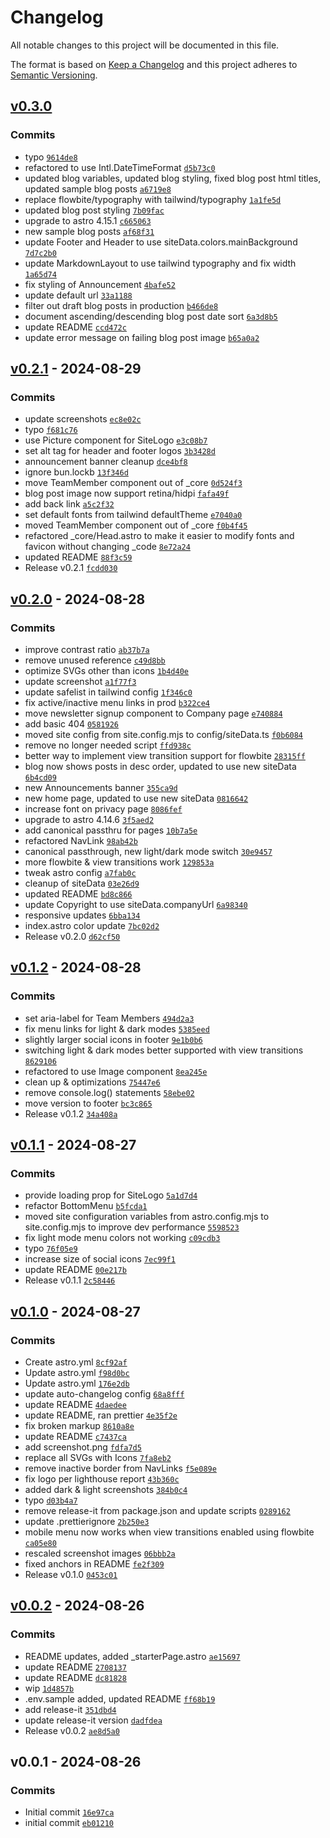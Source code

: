 # Changelog

All notable changes to this project will be documented in this file.

The format is based on [Keep a Changelog](https://keepachangelog.com/en/1.0.0/)
and this project adheres to [Semantic Versioning](https://semver.org/spec/v2.0.0.html).

## [v0.3.0](https://github.com/montopolis/desdinova/compare/v0.2.1...v0.3.0)

### Commits

- typo [`9614de8`](https://github.com/montopolis/desdinova/commit/9614de8b3da241054cdfde1ca0c86daa465f482e)
- refactored to use Intl.DateTimeFormat [`d5b73c0`](https://github.com/montopolis/desdinova/commit/d5b73c0bf118d5be5a54b7fe178da80fda0f2d54)
- updated blog variables, updated blog styling, fixed blog post html titles, updated sample blog posts [`a6719e8`](https://github.com/montopolis/desdinova/commit/a6719e8c9a0037f2e6a3adc4ad4b1a725a62f50d)
- replace flowbite/typography with tailwind/typography [`1a1fe5d`](https://github.com/montopolis/desdinova/commit/1a1fe5d8994628385a13e0500a3183f79931dc02)
- updated blog post styling [`7b09fac`](https://github.com/montopolis/desdinova/commit/7b09facf1bce9f9010e48af38f1d5c44be0e3d88)
- upgrade to astro 4.15.1 [`c665063`](https://github.com/montopolis/desdinova/commit/c665063209a57db0a031b895081727959e7a5c60)
- new sample blog posts [`af68f31`](https://github.com/montopolis/desdinova/commit/af68f313d5de7e5fd6442d98ebec7496ee8e0b9f)
- update Footer and Header to use siteData.colors.mainBackground [`7d7c2b0`](https://github.com/montopolis/desdinova/commit/7d7c2b0a0c0435eead7a9c830da18458b705b5de)
- update MarkdownLayout to use tailwind typography and fix width [`1a65d74`](https://github.com/montopolis/desdinova/commit/1a65d74050518ff619ea36aa4dba4cc4ae5963fd)
- fix styling of Announcement [`4bafe52`](https://github.com/montopolis/desdinova/commit/4bafe5223bc3979952b0046e22818d8128586c4f)
- update default url [`33a1188`](https://github.com/montopolis/desdinova/commit/33a118832a3ac328ecd989ce66d5fb170ccef573)
- filter out draft blog posts in production [`b466de8`](https://github.com/montopolis/desdinova/commit/b466de836e06d8cbe98a70ac58e5ea19cd976e67)
- document ascending/descending blog post date sort [`6a3d8b5`](https://github.com/montopolis/desdinova/commit/6a3d8b5edea0bcea665276cdbfa1ed1aade75750)
- update README [`ccd472c`](https://github.com/montopolis/desdinova/commit/ccd472ce73e25ad9880648e47bb31da0a515b4d5)
- update error message on failing blog post image [`b65a0a2`](https://github.com/montopolis/desdinova/commit/b65a0a20ffb38d2df195f62e0435c9001759b78b)

## [v0.2.1](https://github.com/montopolis/desdinova/compare/v0.2.0...v0.2.1) - 2024-08-29

### Commits

- update screenshots [`ec8e02c`](https://github.com/montopolis/desdinova/commit/ec8e02c02b9fd6c6d7e3d4c4801d15775bb7b1d0)
- typo [`f681c76`](https://github.com/montopolis/desdinova/commit/f681c76296ad2a105d9ffa528ffbe3b8a1e80e2f)
- use Picture component for SiteLogo [`e3c08b7`](https://github.com/montopolis/desdinova/commit/e3c08b7f2ad8803cfc98645c951cdad42d7f58bf)
- set alt tag for header and footer logos [`3b3428d`](https://github.com/montopolis/desdinova/commit/3b3428de04617cec363c3e2d19a9e54a49bd4175)
- announcement banner cleanup [`dce4bf8`](https://github.com/montopolis/desdinova/commit/dce4bf879c4f53555c4ad047eb8cf65e643ca27e)
- ignore bun.lockb [`13f346d`](https://github.com/montopolis/desdinova/commit/13f346dad9b8e46ada19055893eb511c2a92dc20)
- move TeamMember component out of _core [`0d524f3`](https://github.com/montopolis/desdinova/commit/0d524f3d32fd90fd4bb05f2ccb598f5e0e6dd81d)
- blog post image now support retina/hidpi [`fafa49f`](https://github.com/montopolis/desdinova/commit/fafa49f0479732e7e93c6fd463c4b5450da98f55)
- add back link [`a5c2f32`](https://github.com/montopolis/desdinova/commit/a5c2f32b53a45bc925249792b5959f09a1faa2c0)
- set default fonts from tailwind defaultTheme [`e7040a0`](https://github.com/montopolis/desdinova/commit/e7040a0851ec913646bdf69abe20d55206e37bc4)
- moved TeamMember component out of _core [`f0b4f45`](https://github.com/montopolis/desdinova/commit/f0b4f45452031a6336bfa7717a28aef4332e203c)
- refactored _core/Head.astro to make it easier to modify fonts and favicon without changing _code [`8e72a24`](https://github.com/montopolis/desdinova/commit/8e72a24b5c5618bc075aa075549b908301bc64fc)
- updated README [`88f3c59`](https://github.com/montopolis/desdinova/commit/88f3c59099eb7587d0d85a8d3df5b4f3fa1aed60)
- Release v0.2.1 [`fcdd030`](https://github.com/montopolis/desdinova/commit/fcdd0302976c33f68c4220b76303f3aee4f51370)

## [v0.2.0](https://github.com/montopolis/desdinova/compare/v0.1.2...v0.2.0) - 2024-08-28

### Commits

- improve contrast ratio [`ab37b7a`](https://github.com/montopolis/desdinova/commit/ab37b7a2af22b5181da167a2d92f4ccc88de95d9)
- remove unused reference [`c49d8bb`](https://github.com/montopolis/desdinova/commit/c49d8bbd93219e4b0e8a9eef4d575eb347de2163)
- optimize SVGs other than icons [`1b4d40e`](https://github.com/montopolis/desdinova/commit/1b4d40e0071d4b727f19786f305ee2e85a4badbe)
- update screenshot [`a1f77f3`](https://github.com/montopolis/desdinova/commit/a1f77f3c293ae93bdde72d85d4a98567d4747c8f)
- update safelist in tailwind config [`1f346c0`](https://github.com/montopolis/desdinova/commit/1f346c056a0b18eea2fe9b14a097ab591bbf5b56)
- fix active/inactive menu links in prod [`b322ce4`](https://github.com/montopolis/desdinova/commit/b322ce4178e072c39b8782b44b881131c0f1ed5e)
- move newsletter signup component to Company page [`e740884`](https://github.com/montopolis/desdinova/commit/e74088437a81cac5d21329ab7a9de70e88d4a879)
- add basic 404 [`0581926`](https://github.com/montopolis/desdinova/commit/058192628e18b759c31e0546d83c016d57c90efc)
- moved site config from site.config.mjs to config/siteData.ts [`f0b6084`](https://github.com/montopolis/desdinova/commit/f0b60841263679487b151c827e1579061003e975)
- remove no longer needed script [`ffd938c`](https://github.com/montopolis/desdinova/commit/ffd938cec9216560293a52c7654d2d7912e1f8de)
- better way to implement view transition support for flowbite [`28315ff`](https://github.com/montopolis/desdinova/commit/28315ff7233a7a382cf555425578535f0c1346bd)
- blog now shows posts in desc order, updated to use new siteData [`6b4cd09`](https://github.com/montopolis/desdinova/commit/6b4cd09f1ffd9dc50ffe800b3af4de2523fabbc0)
- new Announcements banner [`355ca9d`](https://github.com/montopolis/desdinova/commit/355ca9dc1fef346dde5451a2308f14b6167ad531)
- new home page, updated to use new siteData [`0816642`](https://github.com/montopolis/desdinova/commit/081664203e45e3d1896e58236b975edc4480f23e)
- increase font on privacy page [`8086fef`](https://github.com/montopolis/desdinova/commit/8086fef70a18280159e3dc20ea25388c7f4eabc7)
- upgrade to astro 4.14.6 [`3f5aed2`](https://github.com/montopolis/desdinova/commit/3f5aed2224519032d49d6de72119496a90017fa2)
- add canonical passthru for pages [`10b7a5e`](https://github.com/montopolis/desdinova/commit/10b7a5e927686024b6aa1d7eb7ce262bdb6eb6ec)
- refactored NavLink [`98ab42b`](https://github.com/montopolis/desdinova/commit/98ab42b6555a35a9149021c11486b8012a916e9a)
- canonical passthrough, new light/dark mode switch [`30e9457`](https://github.com/montopolis/desdinova/commit/30e9457c7f7f5ac0173f1ffec7b8801ae0f87b11)
- more flowbite & view transitions work [`129853a`](https://github.com/montopolis/desdinova/commit/129853aac183829777bbd476f67e8e3837df470d)
- tweak astro config [`a7fab0c`](https://github.com/montopolis/desdinova/commit/a7fab0c14637bee4dcba9d1157ac478f1810c08b)
- cleanup of siteData [`03e26d9`](https://github.com/montopolis/desdinova/commit/03e26d9b677ee415b276233f697e8bd1c6f62513)
- updated README [`bd8c866`](https://github.com/montopolis/desdinova/commit/bd8c86626fb28d3854ff660fe77d5182a5fc49ce)
- update Copyright to use siteData.companyUrl [`6a98340`](https://github.com/montopolis/desdinova/commit/6a98340caed28b4dfc03059e0b90b0b5207da39a)
- responsive updates [`6bba134`](https://github.com/montopolis/desdinova/commit/6bba134503b0a34230215332c1bf27000add99c0)
- index.astro color update [`7bc02d2`](https://github.com/montopolis/desdinova/commit/7bc02d245f1e5e7d72eed22980dbcf17295ee2cf)
- Release v0.2.0 [`d62cf50`](https://github.com/montopolis/desdinova/commit/d62cf50bd3b0392047d7593ca3a842cfcf189d3c)

## [v0.1.2](https://github.com/montopolis/desdinova/compare/v0.1.1...v0.1.2) - 2024-08-28

### Commits

- set aria-label for Team Members [`494d2a3`](https://github.com/montopolis/desdinova/commit/494d2a3acef9db72dd07d7b0a4a8c1a216868928)
- fix menu links for light & dark modes [`5385eed`](https://github.com/montopolis/desdinova/commit/5385eed508e1f281b98803012a3d49ee17d9565b)
- slightly larger social icons in footer [`9e1b0b6`](https://github.com/montopolis/desdinova/commit/9e1b0b6b4decde102759a05a372ff95da6ec475d)
- switching light & dark modes better supported with view transitions [`8629106`](https://github.com/montopolis/desdinova/commit/862910668bb0f8c3440b869dd0e97559f9c25ffe)
- refactored to use Image component [`8ea245e`](https://github.com/montopolis/desdinova/commit/8ea245ec80ce91d194ea2fb80d46f5f66b1f281a)
- clean up & optimizations [`75447e6`](https://github.com/montopolis/desdinova/commit/75447e63742ebd6a0e72cb1a2110c14434f904e2)
- remove console.log() statements [`58ebe02`](https://github.com/montopolis/desdinova/commit/58ebe024105746f1aa0c988a4b66e7c6996f2251)
- move version to footer [`bc3c865`](https://github.com/montopolis/desdinova/commit/bc3c865ebe02eb12ba2d49d0507b66eb0e028ffb)
- Release v0.1.2 [`34a408a`](https://github.com/montopolis/desdinova/commit/34a408a73a81272e7eb54bdcf1884f5c7dde9aa6)

## [v0.1.1](https://github.com/montopolis/desdinova/compare/v0.1.0...v0.1.1) - 2024-08-27

### Commits

- provide loading prop for SiteLogo [`5a1d7d4`](https://github.com/montopolis/desdinova/commit/5a1d7d4405eb5503761d39d911a00c8a196ac003)
- refactor BottomMenu [`b5fcda1`](https://github.com/montopolis/desdinova/commit/b5fcda19c36281b812d8b035f4ccbfd5b9474868)
- moved site configuration variables from astro.config.mjs to site.config.mjs to improve dev performance [`5598523`](https://github.com/montopolis/desdinova/commit/559852368a807de91d74abf7c9857f42080c726c)
- fix light mode menu colors not working [`c09cdb3`](https://github.com/montopolis/desdinova/commit/c09cdb30a4fe91474e1b42bce5a1f50d6fb83cda)
- typo [`76f05e9`](https://github.com/montopolis/desdinova/commit/76f05e94779752d8217bf18d0febbdce8323a85c)
- increase size of social icons [`7ec99f1`](https://github.com/montopolis/desdinova/commit/7ec99f1d6d49a4ab98e61400a5fd93f3dee86fa4)
- update README [`00e217b`](https://github.com/montopolis/desdinova/commit/00e217be5cd28d690c25237a9248fcc9fb6b0cc8)
- Release v0.1.1 [`2c58446`](https://github.com/montopolis/desdinova/commit/2c5844613995eb3eb4b96f083a1ffdfca8a405a2)

## [v0.1.0](https://github.com/montopolis/desdinova/compare/v0.0.2...v0.1.0) - 2024-08-27

### Commits

- Create astro.yml [`8cf92af`](https://github.com/montopolis/desdinova/commit/8cf92af62dbc7054881c1d88bfb2edd38faeb18f)
- Update astro.yml [`f98d0bc`](https://github.com/montopolis/desdinova/commit/f98d0bcacb17cbe191c04a06b13d807b6201cf84)
- Update astro.yml [`176e2db`](https://github.com/montopolis/desdinova/commit/176e2db02b1a6d2e679f234ed083ac3aa2fd20d4)
- update auto-changelog config [`68a8fff`](https://github.com/montopolis/desdinova/commit/68a8fffee27a099a4337a8e4468fd4d03a82334e)
- update README [`4daedee`](https://github.com/montopolis/desdinova/commit/4daedeeb9d6b35413aa382f69ca8fd303d44b54c)
- update README, ran prettier [`4e35f2e`](https://github.com/montopolis/desdinova/commit/4e35f2ec5f9c1fa3e39fd89ae832f742d914285e)
- fix broken markup [`8610a8e`](https://github.com/montopolis/desdinova/commit/8610a8e4ee8abde4c7477e4c37fd9dce4bc4ef89)
- update README [`c7437ca`](https://github.com/montopolis/desdinova/commit/c7437cafcdfbeec7f3c8bf5a28b71a1fd669e76f)
- add screenshot.png [`fdfa7d5`](https://github.com/montopolis/desdinova/commit/fdfa7d5755fafc4066474d52bdd6ba4026a78e18)
- replace all SVGs with Icons [`7fa8eb2`](https://github.com/montopolis/desdinova/commit/7fa8eb237b12e9d9ad80167ea4362d5c32213f83)
- remove inactive border from NavLinks [`f5e089e`](https://github.com/montopolis/desdinova/commit/f5e089efd9fef02ab4b8e07ef0d9c0ed4c127878)
- fix logo per lighthouse report [`43b360c`](https://github.com/montopolis/desdinova/commit/43b360c9f0246d8e493ddd01612ed6a7befe3ec0)
- added dark & light screenshots [`384b0c4`](https://github.com/montopolis/desdinova/commit/384b0c4641e35f33ffae01553b70ed3cc82b0a90)
- typo [`d03b4a7`](https://github.com/montopolis/desdinova/commit/d03b4a73e9e6b9ef2b37e744e6c1af89377c1661)
- remove release-it from package.json and update scripts [`0289162`](https://github.com/montopolis/desdinova/commit/0289162a363c248de5c3c703110873fd89e7085f)
- update .prettierignore [`2b250e3`](https://github.com/montopolis/desdinova/commit/2b250e3771c3e483b4e5bcaf298717a92e9e5fc0)
- mobile menu now works when view transitions enabled using flowbite [`ca05e80`](https://github.com/montopolis/desdinova/commit/ca05e8000a668f241fe16e5b5485ec8fe500cd3f)
- rescaled screenshot images [`06bbb2a`](https://github.com/montopolis/desdinova/commit/06bbb2a9e81dfc213931a7a4eb3cda29e6e88fdb)
- fixed anchors in README [`fe2f309`](https://github.com/montopolis/desdinova/commit/fe2f30979d95b8380b0f9db8322e52c777e3a4d5)
- Release v0.1.0 [`0453c01`](https://github.com/montopolis/desdinova/commit/0453c01c3d7bfc4cfe62a95857d8dc3c0128ef55)

## [v0.0.2](https://github.com/montopolis/desdinova/compare/v0.0.1...v0.0.2) - 2024-08-26

### Commits

- README updates, added _starterPage.astro [`ae15697`](https://github.com/montopolis/desdinova/commit/ae15697fdac8d7a378f839a55b846e72c17f81f8)
- update README [`2708137`](https://github.com/montopolis/desdinova/commit/2708137958bc4ce64ab4e587a8e34eb9e769c338)
- update README [`dc81828`](https://github.com/montopolis/desdinova/commit/dc81828830d26298edf3a72428a603e02624d1d6)
- wip [`1d4857b`](https://github.com/montopolis/desdinova/commit/1d4857b5ea0b0d61ce163b292933cb615efe7e9c)
- .env.sample added, updated README [`ff68b19`](https://github.com/montopolis/desdinova/commit/ff68b198aaec0322d49db68200e78941a8353ec0)
- add release-it [`351dbd4`](https://github.com/montopolis/desdinova/commit/351dbd4a20ee5ce6c24fc8b888b332eadaf974b3)
- update release-it version [`dadfdea`](https://github.com/montopolis/desdinova/commit/dadfdea3da1cc9a8c645d19e72128bcef13b80a7)
- Release v0.0.2 [`ae8d5a0`](https://github.com/montopolis/desdinova/commit/ae8d5a0d8a48b5b8a0f5666d9da6045d33def8cc)

## v0.0.1 - 2024-08-26

### Commits

- Initial commit [`16e97ca`](https://github.com/montopolis/desdinova/commit/16e97ca78f2f3e172bd08947dc0bf1c49b6c63fa)
- initial commit [`eb01210`](https://github.com/montopolis/desdinova/commit/eb0121075bff7711cc31b5338d1e122b8eeaa211)

